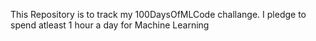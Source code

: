 This Repository is to track my 100DaysOfMLCode challange. I pledge to spend atleast 1 hour a day for Machine Learning
